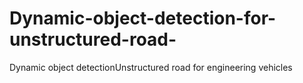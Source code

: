 # Dynamic-object-detection-for-unstructured-road-
Dynamic object detectionUnstructured road for engineering vehicles
